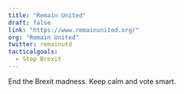 ```yaml
---
title: "Remain United"
draft: false
link: "https://www.remainunited.org/"
org: "Remain United"
twitter: remainutd
tacticalgoals:
  - Stop Brexit
---
```


End the Brexit madness. Keep calm and vote smart.

<!--more-->
